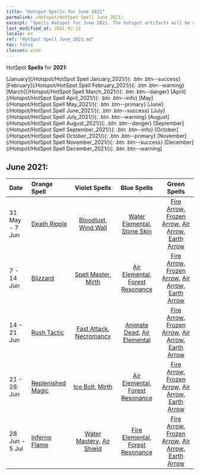 ```yaml
---
title: "Hotspot Spells for June 2021"
permalink: /Hotspot/HotSpot Spell June_2021/
excerpt: "Spells Hotspot for June 2021. The hotspot artifacts will be updated at 05:00 on Mon. After the update, players will get an orange artifact that is a component of one of hotspot artifacts upon completing a certain number of Horoscopes"
last_modified_at: 2021-02-22
locale: en
ref: "HotSpot Spell June_2021.md"
toc: false
classes: wide
---
```


  HotSpot **Spells** for **2021:**

  [January](/Hotspot/HotSpot Spell January_2021/){: .btn .btn--success} [February](/Hotspot/HotSpot Spell February_2021/){: .btn .btn--warning} [March](/Hotspot/HotSpot Spell March_2021/){: .btn .btn--danger} [April](/Hotspot/HotSpot Spell April_2021/){: .btn .btn--info} [May](/Hotspot/HotSpot Spell May_2021/){: .btn .btn--primary} [June](/Hotspot/HotSpot Spell June_2021/){: .btn .btn--success} [July](/Hotspot/HotSpot Spell July_2021/){: .btn .btn--warning} [August](/Hotspot/HotSpot Spell August_2021/){: .btn .btn--danger} [September](/Hotspot/HotSpot Spell September_2021/){: .btn .btn--info} [October](/Hotspot/HotSpot Spell October_2021/){: .btn .btn--primary} [November](/Hotspot/HotSpot Spell November_2021/){: .btn .btn--success} [December](/Hotspot/HotSpot Spell December_2021/){: .btn .btn--warning} 

## June 2021:

  |  Date  |  Orange Spell  |  Violet Spells  | Blue Spells | Green Spells |
  |:-------|:---------------|:---------------:|:-----------:|:------------:|
  | 31 May - 7 Jun | [Death Ripple](/Items/her_26/) | [Bloodlust](/Items/her_109/), [Wind Wall](/Items/her_146/) | [Water Elemental](/Items/her_113/), [Stone Skin](/Items/her_54/) | [Fire Arrow](/Items/her_111/), [Frozen Arrow](/Items/her_35/), [Air Arrow](/Items/her_138/), [Earth Arrow](/Items/her_98/) |
  | 7 - 14 Jun | [Blizzard](/Items/her_86/) | [Spell Master](/Items/her_4/), [Mirth](/Items/her_103/) | [Air Elemental](/Items/her_145/), [Forest Resonance](/Items/her_43/) | [Fire Arrow](/Items/her_111/), [Frozen Arrow](/Items/her_35/), [Air Arrow](/Items/her_138/), [Earth Arrow](/Items/her_98/) |
  | 14 - 21 Jun | [Rush Tactic](/Items/her_84/) | [Fast Attack](/Items/her_92/), [Necromancy](/Items/her_126/) | [Animate Dead](/Items/her_63/), [Air Elemental](/Items/her_145/) | [Fire Arrow](/Items/her_111/), [Frozen Arrow](/Items/her_35/), [Air Arrow](/Items/her_138/), [Earth Arrow](/Items/her_98/) |
  | 21 - 28 Jun | [Replenished Magic](/Items/her_104/) | [Ice Bolt](/Items/her_136/), [Mirth](/Items/her_103/) | [Air Elemental](/Items/her_145/), [Forest Resonance](/Items/her_43/) | [Fire Arrow](/Items/her_111/), [Frozen Arrow](/Items/her_35/), [Air Arrow](/Items/her_138/), [Earth Arrow](/Items/her_98/) |
  | 28 Jun - 5 Jul | [Inferno Flame](/Items/her_27/) | [Water Mastery](/Items/her_44/), [Air Shield](/Items/her_127/) | [Fire Elemental](/Items/her_148/), [Forest Resonance](/Items/her_43/) | [Fire Arrow](/Items/her_111/), [Frozen Arrow](/Items/her_35/), [Air Arrow](/Items/her_138/), [Earth Arrow](/Items/her_98/) |
